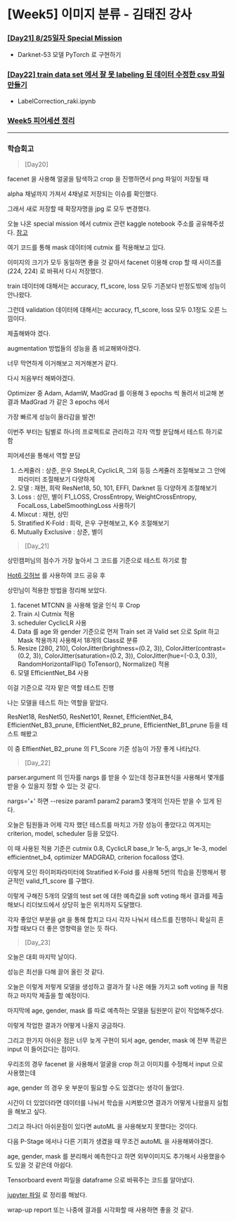 # [Week5] 이미지 분류 - 김태진 강사

### [[Day21] 8/25일자 Special Mission](https://github.com/raki-1203/boostcamp_note/tree/main/Week_5/Day_21)

- Darknet-53 모델 PyTorch 로 구현하기

### [[Day22] train data set 에서 잘 못 labeling 된 데이터 수정한 csv 파일 만들기](https://github.com/raki-1203/boostcamp_note/tree/main/Week_5/Day_22)

- LabelCorrection_raki.ipynb

### [Week5 피어세션 정리](https://github.com/raki-1203/Boostcamp_2st_Hot6/tree/main/Meetup-log/week5)

---
### 학습회고

> [Day20]

facenet 을 사용해 얼굴을 탐색하고 crop 을 진행하면서 png 파일이 저장될 때 

alpha 채널까지 가져서 4채널로 저장되는 이슈를 확인했다.

그래서 새로 저장할 때 확장자명을 jpg 로 모두 변경했다.

오늘 나온 special mission 에서 cutmix 관련 kaggle notebook 주소를 공유해주셨다. [참고](https://www.kaggle.com/debanga/cutmix-in-python)

여기 코드를 통해 mask 데이터에 cutmix 를 적용해보고 있다.

이미지의 크기가 모두 동일하면 좋을 것 같아서 facenet 이용해 crop 할 때 사이즈를 (224, 224) 로 바꿔서 다시 저장했다.

train 데이터에 대해서는 accuracy, f1_score, loss 모두 기존보다 반정도밖에 성능이 안나왔다.

그런데 validation 데이터에 대해서는 accuracy, f1_score, loss 모두 0.1정도 오른 느낌이다.

제출해봐야 겠다.

augmentation 방법들의 성능을 좀 비교해봐야겠다.

너무 막연하게 이거해보고 저거해본거 같다.

다시 처음부터 해봐야겠다.

Optimizer 중 Adam, AdamW, MadGrad 를 이용해 3 epochs 씩 돌려서 비교해 본 결과 MadGrad 가 같은 3 epochs 에서 

가장 빠르게 성능이 올라감을 발견!

이번주 부터는 팀별로 하나의 프로젝트로 관리하고 각자 역할 분담해서 테스트 하기로 함

피어세션을 통해서 역할 분담

1. 스케줄러 : 상준, 은우
    StepLR, CyclicLR, 그외 등등 스케쥴러 조절해보고 그 안에 파라미터 조절해보기 다양하게
2. 모델 : 재현, 희락
    ResNet18, 50, 101, EFFI, Darknet 등 다양하게 조절해보기
3. Loss : 상민, 별이
    F1_LOSS, CrossEntropy, WeightCrossEntropy, FocalLoss, LabelSmoothingLoss 사용하기
4. Mixcut : 재현, 상민
5. Stratified K-Fold : 희락, 은우
    구현해보고, K수 조절해보기
6. Mutually Exclusive : 상준, 별이

> [Day_21]

상민캠퍼님의 점수가 가장 높아서 그 코드를 기준으로 테스트 하기로 함

[Hot6 깃허브](https://github.com/boostcampaitech2/image-classification-level1-06) 를 사용하여 코드 공유 후

상민님이 적용한 방법을 정리해 보았다.

1. facenet MTCNN 을 사용해 얼굴 인식 후 Crop
2. Train 시 Cutmix 적용
3. scheduler CyclicLR 사용
4. Data 를 age 와 gender 기준으로 먼저 Train set 과 Valid set 으로 Split 하고 Mask 착용까지 사용해서 18개의 Class로 분류
5. Resize [280, 210], ColorJitter(brightness=(0.2, 3)), ColorJitter(contrast=(0.2, 3)), 
ColorJitter(saturation=(0.2, 3)), ColorJitter(hue=(-0.3, 0.3)), RandomHorizontalFlip()
ToTensor(), Normalize() 적용
6. 모델 EfficientNet_B4 사용

이걸 기준으로 각자 맡은 역할 테스트 진행

나는 모델을 테스트 하는 역할을 맡았다.

ResNet18, ResNet50, ResNet101, Rexnet,
EfficientNet_B4, EfficientNet_B3_prune, EfficientNet_B2_prune, EfficientNet_B1_prune 등을 테스트 해봤고

이 중 EffientNet_B2_prune 의 F1_Score 기준 성능이 가장 좋게 나타났다.

> [Day_22]

parser.argument 의 인자를 nargs 를 받을 수 있는데 정규표현식을 사용해서 몇개를 받을 수 있을지 정할 수 있는 것 같다.

nargs='+' 하면 --resize param1 param2 param3 몇개의 인자든 받을 수 있게 된다.

오늘은 팀원들과 어제 각자 했던 테스트를 마치고 가장 성능이 좋았다고 여겨지는 criterion, model, scheduler 등을 모았다.

이 때 사용된 적용 기준은 cutmix 0.8, CyclicLR base_lr 1e-5, args_lr 1e-3, model efficientnet_b4, optimizer MADGRAD,
criterion focalloss 였다.

이렇게 모인 하이퍼파라미터에 Stratified K-Fold 를 사용해 5번의 학습을 진행해서 평균적인 valid_f1_score 를 구했다.

이렇게 구해진 5개의 모델의 test set 에 대한 예측값을 soft voting 해서 결과를 제출해보니 리더보드에서 상당히 높은 위치까지 도달했다.

각자 좋았던 부분을 git 을 통해 합치고 다시 각자 나눠서 테스트를 진행하니 확실히 혼자할 때보다 더 좋은 영향력을 얻는 듯 하다.


> [Day_23]
 
오늘은 대회 마지막 날이다.

성능은 최선을 다해 끌어 올린 것 같다.

오늘은 이렇게 저렇게 모델을 생성하고 결과가 잘 나온 애들 가지고 soft voting 을 적용하고 마지막 제출을 할 예정이다.

마지막에 age, gender, mask 를 따로 예측하는 모델을 팀원분이 같이 작업해주셨다.

이렇게 작업한 결과가 어떻게 나올지 궁금하다.

그리고 한가지 아쉬운 점은 너무 늦게 구현이 되서 age, gender, mask 에 전부 똑같은 input 이 들어갔다는 점이다.

우리조의 경우 facenet 을 사용해서 얼굴을 crop 하고 이미지를 수정해서 input 으로 사용했는데

age, gender 의 경우 옷 부분이 필요할 수도 있겠다는 생각이 들었다.

시간이 더 있었더라면 데이터를 나눠서 학습을 시켜봤으면 결과가 어떻게 나왔을지 실험을 해보고 싶다.

그리고 하나더 아쉬운점이 있다면 autoML 을 사용해보지 못했다는 것이다.

다음 P-Stage 에서나 다른 기회가 생겼을 때 무조건 autoML 을 사용해봐야겠다.

age, gender, mask 를 분리해서 예측한다고 하면 외부이미지도 추가해서 사용했을수도 있을 것 같은데 아쉽다.

Tensorboard event 파일을 dataframe 으로 바꿔주는 코드를 알아냈다.

[jupyter 파일](https://github.com/raki-1203/boostcamp_note/blob/main/Week_5/Day_23/Tensorboard_Visualization.ipynb) 로 정리를 해놨다. 

wrap-up report 또는 나중에 결과를 시각화할 때 사용하면 좋을 것 같다.